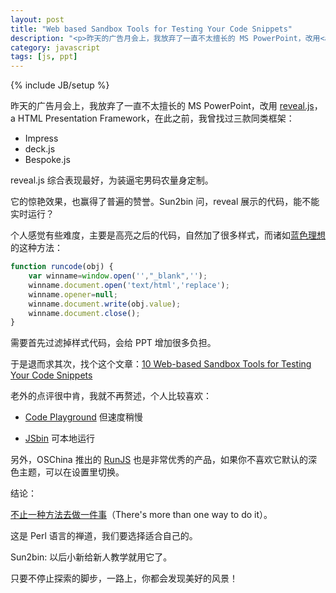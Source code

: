 ```yaml
---
layout: post
title: "Web based Sandbox Tools for Testing Your Code Snippets"
description: "<p>昨天的广告月会上，我放弃了一直不太擅长的 MS PowerPoint，改用<a href='https://github.com/hakimel/reveal.js/'>reveal.js</a>，a HTML Presentation Framework，在此之前，我曾找过三款同类框架：</p><ul><li>Impress</li><li>deck.js</li><li>Bespoke.js</li></ul><p>reveal.js 综合表现最好，为装逼宅男码农量身定制。</p><p>它的惊艳效果，也赢得了普遍的赞誉。Sun2bin 问，reveal 展示的代码，能不能实时运行？</p>"
category: javascript
tags: [js, ppt]
---
```

{% include JB/setup %}

昨天的广告月会上，我放弃了一直不太擅长的 MS PowerPoint，改用 [reveal.js](https://github.com/hakimel/reveal.js/)，a HTML Presentation Framework，在此之前，我曾找过三款同类框架：

* Impress 
* deck.js
* Bespoke.js

reveal.js 综合表现最好，为装逼宅男码农量身定制。

它的惊艳效果，也赢得了普遍的赞誉。Sun2bin 问，reveal 展示的代码，能不能实时运行？

个人感觉有些难度，主要是高亮之后的代码，自然加了很多样式，而诸如[蓝色理想](http://bbs.blueidea.com/thread-3088722-1-1.html)的这种方法：

```javascript
function runcode(obj) {
	var winname=window.open('',"_blank",'');
	winname.document.open('text/html','replace');
	winname.opener=null;
	winname.document.write(obj.value);
	winname.document.close();
}
```
需要首先过滤掉样式代码，会给 PPT 增加很多负担。

于是退而求其次，找个这个文章：[10 Web-based Sandbox Tools for Testing Your Code Snippets](http://sixrevisions.com/tools/sandbox-testing-code-snippets/)

老外的点评很中肯，我就不再赘述，个人比较喜欢：

* [Code Playground](https://code.google.com/apis/ajax/playground/) 但速度稍慢

* [JSbin](https://github.com/remy/jsbin) 可本地运行

另外，OSChina 推出的 [RunJS](http://runjs.cn/code/) 也是非常优秀的产品，如果你不喜欢它默认的深色主题，可以在设置里切换。

结论：

[不止一种方法去做一件事](https://en.wikipedia.org/wiki/There%27s_more_than_one_way_to_do_it)（There's more than one way to do it）。

这是 Perl 语言的禅道，我们要选择适合自己的。

Sun2bin: 以后小新给新人教学就用它了。

只要不停止探索的脚步，一路上，你都会发现美好的风景！